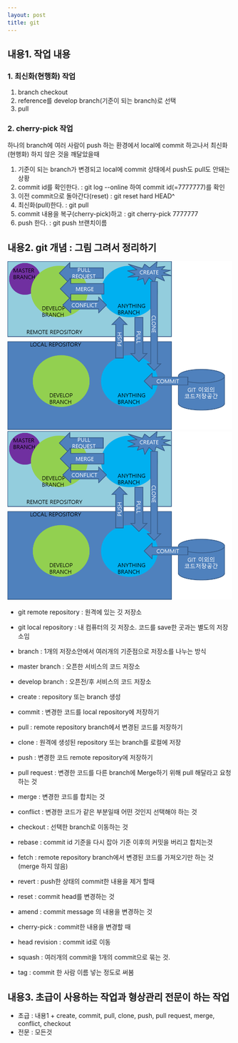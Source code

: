 ```yaml
---
layout: post
title: git
---
```


## 내용1. 작업 내용
### 1. 최신화(현행화) 작업
1. branch checkout
2. reference를 develop branch(기준이 되는 branch)로 선택
3. pull

### 2. cherry-pick 작업
하나의 branch에 여러 사람이 push 하는 환경에서 local에 commit 하고나서 최신화(현행화) 하지 않은 것을 깨달았을때
1. 기준이 되는 branch가 변경되고 local에 commit 상태에서 push도 pull도 안돼는 상황
2. commit id를 확인한다. : git log --online 하여 commit id(=7777777)를 확인
3. 이전 commit으로 돌아간다(reset) : git reset hard HEAD^
4. 최신화(pull)한다. : git pull
5. commit 내용을 복구(cherry-pick)하고 : git cherry-pick 7777777
6. push 한다. : git push 브랜치이름

## 내용2. git 개념 : 그림 그려서 정리하기
![placeholder](./git_term.png "Large example image")
![placeholder](https://github.com/son1004007/son1004007.github.io/blob/3b2dfecc7a2e07bc07f99fd90d7eb679190ea169/_posts/git_term.png)
- git remote repository : 원격에 있는 깃 저장소
- git local repository : 내 컴퓨터의 깃 저장소. 코드를 save한 곳과는 별도의 저장소임
- branch : 1개의 저장소안에서 여러개의 기준점으로 저장소를 나누는 방식
- master branch : 오픈한 서비스의 코드 저장소
- develop branch : 오픈전/후 서비스의 코드 저장소
- create : repository 또는 branch 생성
- commit : 변경한 코드를 local repository에 저장하기
- pull : remote repository branch에서 변경된 코드를 저장하기
- clone : 원격에 생성된 repository 또는 branch를 로컬에 저장
- push : 변경한 코드 remote repository에 저장하기
- pull request : 변경한 코드를 다른 branch에 Merge하기 위해 pull 해달라고 요청하는 것
- merge : 변경한 코드를 합치는 것
- conflict : 변경한 코드가 같은 부분일때 어떤 것인지 선택해야 하는 것
- checkout : 선택한 branch로 이동하는 것

- rebase : commit id 기준을 다시 잡아 기준 이후의 커밋을 버리고 합치는것
- fetch : remote repository branch에서 변경된 코드를 가져오기만 하는 것(merge 하지 않음)
- revert : push한 상태의 commit한 내용을 제거 할때
- reset : commit head를 변경하는 것
- amend : commit message 의 내용을 변경하는 것
- cherry-pick : commit한 내용을 변경할 때
- head revision : commit id로 이동
- squash : 여러개의 commit을 1개의 commit으로 묶는 것.
- tag : commit 한 사람 이름 넣는 정도로 써봄

## 내용3. 초급이 사용하는 작업과 형상관리 전문이 하는 작업
- 초급 : 내용1 + create, commit, pull, clone, push, pull request, merge, conflict, checkout
- 전문 : 모든것
